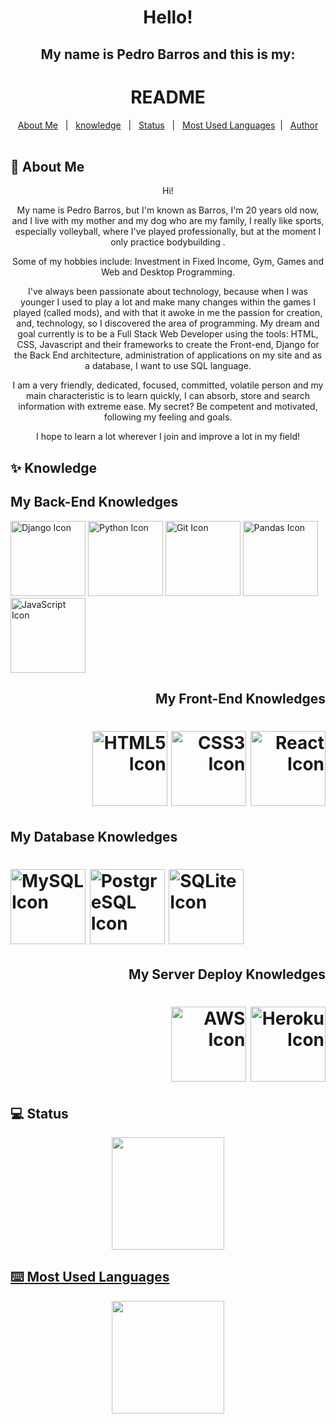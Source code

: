 <div id="top" align="center">
  <h1>Hello!</h1>
  <h2>My name is Pedro Barros and this is my:</h2>
</div>

<h1 align="center">README</h1>



<div align="center">
  <a href="#dart-about-me">About Me</a> &#xa0; | &#xa0; 
  <a href="#sparkles-knowledge">knowledge</a> &#xa0; | &#xa0;
  <a href="#computer-status">Status</a> &#xa0; | &#xa0;
	<a href=#keyboard-most-used-languages>Most Used Languages</a>&#xa0; | &#xa0;
  <a href="https://github.com/g0d1-prog" target="_blank">Author</a>
  
</div>

<br>

## :dart: About Me ##
<div align="center">

Hi! 

My name is Pedro Barros, but I'm known as Barros, I'm 20 years old now, and I live with my mother and my dog ​​who are my family, I really like sports, especially volleyball, where I've played professionally, but at the moment I only practice bodybuilding . 

Some of my hobbies include: Investment in Fixed Income, Gym, Games and Web and Desktop Programming.

 I've always been passionate about technology, because when I was younger I used to play a lot and make many changes within the games I played (called mods), and with that it awoke in me the passion for creation, and, technology, so I discovered the area of ​​programming. My dream and goal currently is to be a Full Stack Web Developer using the tools: HTML, CSS, Javascript and their frameworks to create the Front-end, Django for the Back End architecture, administration of applications on my site and as a database, I want to use SQL language. 

I am a very friendly, dedicated, focused, committed, volatile person and my main characteristic is to learn quickly, I can absorb, store and search information with extreme ease. My secret? Be competent and motivated, following my feeling and goals. 

I hope to learn a lot wherever I join and improve a lot in my field!
	
</div>

## :sparkles: Knowledge ##

<div align="left">
	<h2>My Back-End Knowledges</h2>
	<h>
		<img src="https://cdn.jsdelivr.net/gh/devicons/devicon/icons/django/django-plain-wordmark.svg" alt = "Django Icon" height= "120em">
        	<img src="https://cdn.jsdelivr.net/gh/devicons/devicon/icons/python/python-original-wordmark.svg" alt = "Python Icon" height = "120em">
		<img src="https://cdn.jsdelivr.net/gh/devicons/devicon/icons/git/git-plain-wordmark.svg" alt = "Git Icon" height = "120em">
		<img src="https://cdn.jsdelivr.net/gh/devicons/devicon/icons/pandas/pandas-original-wordmark.svg" alt = "Pandas Icon" height = "120em">
		<img src="https://cdn.jsdelivr.net/gh/devicons/devicon/icons/javascript/javascript-original.svg" alt = "JavaScript Icon" height = "120em"/>
</div>        	
<div align = "right">
	<h2>My Front-End Knowledges</h2>
	<h1>
		<img src="https://cdn.jsdelivr.net/gh/devicons/devicon/icons/html5/html5-original-wordmark.svg" alt = "HTML5 Icon" height="120em">
		<img src="https://cdn.jsdelivr.net/gh/devicons/devicon/icons/css3/css3-original-wordmark.svg" alt = "CSS3 Icon" height="120em">
            	<img src="https://cdn.jsdelivr.net/gh/devicons/devicon/icons/react/react-original-wordmark.svg" alt = "React Icon" height="120em"/>
	</h1>
</div>
<div align = "left">
	<h2>My Database Knowledges</h2>
	<h1>
            <img src="https://cdn.jsdelivr.net/gh/devicons/devicon/icons/mysql/mysql-original-wordmark.svg" alt = "MySQL Icon" height="120em">
            <img src="https://cdn.jsdelivr.net/gh/devicons/devicon/icons/postgresql/postgresql-original-wordmark.svg" alt = "PostgreSQL Icon" height="120em">
            <img src="https://cdn.jsdelivr.net/gh/devicons/devicon/icons/sqlite/sqlite-original-wordmark.svg" alt = "SQLite Icon" height = "120em">
	</h1>
<div align = "right">
	<h2>My Server Deploy Knowledges</h2>
	<h1>
            <img src="https://cdn.jsdelivr.net/gh/devicons/devicon/icons/amazonwebservices/amazonwebservices-original-wordmark.svg" alt = "AWS Icon" height="120em">
	     <img src="https://cdn.jsdelivr.net/gh/devicons/devicon/icons/heroku/heroku-plain-wordmark.svg" alt = "Heroku Icon" height = "120em">
	</h1>
</div>
	
## :computer: Status ##
<div align="center">
  <a href="https://github.com/g0d1-prog">
  <img height="180em" src="https://github-readme-stats.vercel.app/api?username=g0d1-prog&show_icons=true&theme=highcontrast&include_all_commits=true&count_private=true"/>
</div>
	
## :keyboard: Most Used Languages ##
<div align="center">
   <img height="180em" src="https://github-readme-stats.vercel.app/api/top-langs/?username=g0d1-prog&layout=compact&langs_count=7&theme=highcontrast"/>
</div>
